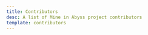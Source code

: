 ```yaml
---
title: Contributors
desc: A list of Mine in Abyss project contributors
template: contributors
---
```

